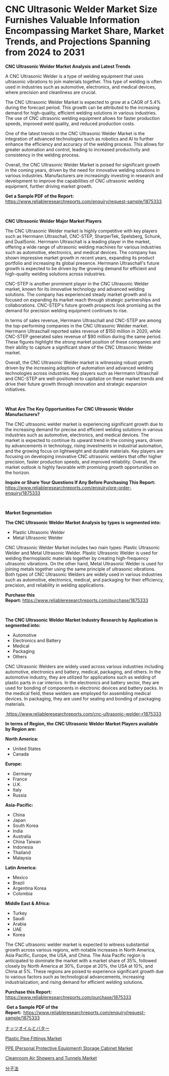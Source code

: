 <p><h1>CNC Ultrasonic Welder Market Size Furnishes Valuable Information Encompassing Market Share, Market Trends, and Projections Spanning from 2024 to 2031</h1></p><p><strong>CNC Ultrasonic Welder Market Analysis and Latest Trends</strong></p>
<p><p>A CNC Ultrasonic Welder is a type of welding equipment that uses ultrasonic vibrations to join materials together. This type of welding is often used in industries such as automotive, electronics, and medical devices, where precision and cleanliness are crucial.</p><p>The CNC Ultrasonic Welder Market is expected to grow at a CAGR of 5.4% during the forecast period. This growth can be attributed to the increasing demand for high-quality, efficient welding solutions in various industries. The use of CNC ultrasonic welding equipment allows for faster production speeds, improved weld quality, and reduced production costs.</p><p>One of the latest trends in the CNC Ultrasonic Welder Market is the integration of advanced technologies such as robotics and AI to further enhance the efficiency and accuracy of the welding process. This allows for greater automation and control, leading to increased productivity and consistency in the welding process.</p><p>Overall, the CNC Ultrasonic Welder Market is poised for significant growth in the coming years, driven by the need for innovative welding solutions in various industries. Manufacturers are increasingly investing in research and development to improve the capabilities of CNC ultrasonic welding equipment, further driving market growth.</p></p>
<p><strong>Get a Sample PDF of the Report:&nbsp;</strong> <a href="https://www.reliableresearchreports.com/enquiry/request-sample/1875333">https://www.reliableresearchreports.com/enquiry/request-sample/1875333</a></p>
<p>&nbsp;</p>
<p><strong>CNC Ultrasonic Welder Major Market Players</strong></p>
<p><p>The CNC Ultrasonic Welder market is highly competitive with key players such as Herrmann Ultraschall, CNC-STEP, SharperTek, Spelsberg, Schunk, and DualSonic. Herrmann Ultraschall is a leading player in the market, offering a wide range of ultrasonic welding machines for various industries such as automotive, electronics, and medical devices. The company has shown impressive market growth in recent years, expanding its product portfolio and increasing its global presence. Herrmann Ultraschall's future growth is expected to be driven by the growing demand for efficient and high-quality welding solutions across industries.</p><p>CNC-STEP is another prominent player in the CNC Ultrasonic Welder market, known for its innovative technology and advanced welding solutions. The company has experienced steady market growth and is focused on expanding its market reach through strategic partnerships and collaborations. CNC-STEP's future growth prospects look promising as the demand for precision welding equipment continues to rise.</p><p>In terms of sales revenue, Herrmann Ultraschall and CNC-STEP are among the top-performing companies in the CNC Ultrasonic Welder market. Herrmann Ultraschall reported sales revenue of $150 million in 2020, while CNC-STEP generated sales revenue of $90 million during the same period. These figures highlight the strong market position of these companies and their ability to capture a significant share of the CNC Ultrasonic Welder market.</p><p>Overall, the CNC Ultrasonic Welder market is witnessing robust growth driven by the increasing adoption of automation and advanced welding technologies across industries. Key players such as Herrmann Ultraschall and CNC-STEP are well-positioned to capitalize on these market trends and drive their future growth through innovation and strategic expansion initiatives.</p></p>
<p>&nbsp;</p>
<p><strong>What Are The Key Opportunities For CNC Ultrasonic Welder Manufacturers?</strong></p>
<p><p>The CNC ultrasonic welder market is experiencing significant growth due to the increasing demand for precise and efficient welding solutions in various industries such as automotive, electronics, and medical devices. The market is expected to continue its upward trend in the coming years, driven by advancements in technology, rising investments in industrial automation, and the growing focus on lightweight and durable materials. Key players are focusing on developing innovative CNC ultrasonic welders that offer higher precision, faster production speeds, and improved reliability. Overall, the market outlook is highly favorable with promising growth opportunities on the horizon.</p></p>
<p><strong>Inquire or Share Your Questions If Any Before Purchasing This Report:</strong> <a href="https://www.reliableresearchreports.com/enquiry/pre-order-enquiry/1875333">https://www.reliableresearchreports.com/enquiry/pre-order-enquiry/1875333</a></p>
<p>&nbsp;</p>
<p><strong>Market Segmentation</strong></p>
<p><strong>The CNC Ultrasonic Welder Market Analysis by types is segmented into:</strong></p>
<p><ul><li>Plastic Ultrasonic Welder</li><li>Metal Ultrasonic Welder</li></ul></p>
<p><p>CNC Ultrasonic Welder Market includes two main types: Plastic Ultrasonic Welder and Metal Ultrasonic Welder. Plastic Ultrasonic Welder is used for welding thermoplastic materials together by creating high-frequency ultrasonic vibrations. On the other hand, Metal Ultrasonic Welder is used for joining metals together using the same principle of ultrasonic vibrations. Both types of CNC Ultrasonic Welders are widely used in various industries such as automotive, electronics, medical, and packaging for their efficiency, precision, and reliability in welding applications.</p></p>
<p><strong>Purchase this Report:&nbsp;</strong><a href="https://www.reliableresearchreports.com/purchase/1875333">https://www.reliableresearchreports.com/purchase/1875333</a></p>
<p>&nbsp;</p>
<p><strong>The CNC Ultrasonic Welder Market Industry Research by Application is segmented into:</strong></p>
<p><ul><li>Automotive</li><li>Electronics and Battery</li><li>Medical</li><li>Packaging</li><li>Others</li></ul></p>
<p><p>CNC Ultrasonic Welders are widely used across various industries including automotive, electronics and battery, medical, packaging, and others. In the automotive industry, they are utilized for applications such as welding of plastic parts in car interiors. In the electronics and battery sector, they are used for bonding of components in electronic devices and battery packs. In the medical field, these welders are employed for assembling medical devices. In packaging, they are used for sealing and bonding of packaging materials.</p></p>
<p><a href="https://www.reliableresearchreports.com/cnc-ultrasonic-welder-r1875333">&nbsp;https://www.reliableresearchreports.com/cnc-ultrasonic-welder-r1875333</a></p>
<p><strong>In terms of Region, the CNC Ultrasonic Welder Market Players available by Region are:</strong></p>
<p>
    <p> <strong> North America: </strong>
        <ul>
            <li>United States</li>
            <li>Canada</li>
        </ul>
        </p> 
    <p> <strong> Europe: </strong>
        <ul>
            <li>Germany</li>
            <li>France</li>
            <li>U.K.</li>
            <li>Italy</li>
            <li>Russia</li>
        </ul>
        </p> 
    <p> <strong> Asia-Pacific: </strong>
        <ul>
            <li>China</li>
            <li>Japan</li>
            <li>South Korea</li>
            <li>India</li>
            <li>Australia</li>
            <li>China Taiwan</li>
            <li>Indonesia</li>
            <li>Thailand</li>
            <li>Malaysia</li>
        </ul>
        </p> 
    <p> <strong> Latin America: </strong>
        <ul>
            <li>Mexico</li>
            <li>Brazil</li>
            <li>Argentina Korea</li>
            <li>Colombia</li>
        </ul>
        </p> 
    <p> <strong> Middle East & Africa: </strong>
        <ul>
            <li>Turkey</li>
            <li>Saudi</li>
            <li>Arabia</li>
            <li>UAE</li>
            <li>Korea</li>
        </ul>
    </p>
    </p>
<p><p>The CNC ultrasonic welder market is expected to witness substantial growth across various regions, with notable increases in North America, Asia Pacific, Europe, the USA, and China. The Asia Pacific region is anticipated to dominate the market with a market share of 35%, followed closely by North America at 30%, Europe at 20%, the USA at 10%, and China at 5%. These regions are poised to experience significant growth due to various factors such as technological advancements, increasing industrialization, and rising demand for efficient welding solutions.</p></p>
<p><strong>Purchase this Report: </strong><a href="https://www.reliableresearchreports.com/purchase/1875333">https://www.reliableresearchreports.com/purchase/1875333</a></p>
<p>&nbsp;<strong>Get a Sample PDF of the Report:&nbsp;&nbsp;</strong><a href="https://www.reliableresearchreports.com/enquiry/request-sample/1875333">https://www.reliableresearchreports.com/enquiry/request-sample/1875333</a></p>
<p><strong></strong></p>
<p><p><a href="https://medium.com/@rebekaanderson14/%E3%83%8A%E3%83%83%E3%83%84%E3%82%AA%E3%82%A4%E3%83%AB%E3%81%A8%E3%83%90%E3%82%BF%E3%83%BC%E5%B8%82%E5%A0%B4-2031%E5%B9%B4%E3%81%BE%E3%81%A7%E3%81%AE%E3%83%88%E3%83%AC%E3%83%B3%E3%83%89-%E4%BA%88%E6%B8%AC-%E7%AB%B6%E4%BA%89%E5%88%86%E6%9E%90-9ef45ea4728e">ナッツオイルとバター</a></p><p><a href="https://issuu.com/reportprime-2/docs/plastic-pipe-fittings-market-size-2030.pptx">Plastic Pipe Fittings Market</a></p><p><a href="https://github.com/abdelrhmankishk22/Market-Research-Report-List-4/blob/main/ppe-personal-protective-equipment-storage-cabinet-market.md">PPE (Personal Protective Equipment) Storage Cabinet Market</a></p><p><a href="https://github.com/joannagoyvaerts/Market-Research-Report-List-2/blob/main/cleanroom-air-showers-and-tunnels-market.md">Cleanroom Air Showers and Tunnels Market</a></p><p><a href="https://github.com/andym141978/Market-Research-Report-List-1/blob/main/721213443686.md">分子法</a></p></p>